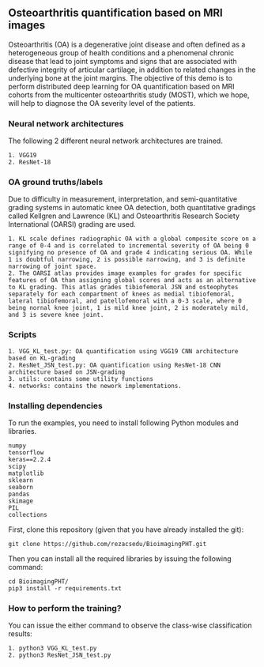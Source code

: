 ## Osteoarthritis quantification based on MRI images
Osteoarthritis (OA) is a degenerative joint disease and often defined as a heterogeneous group of health conditions and a phenomenal chronic disease that lead to joint symptoms and signs that are associated with defective integrity of articular cartilage, in addition to related changes in the underlying bone at the joint margins. The objective of this demo is to perform distributed deep learning for OA quantification based on MRI cohorts from the multicenter osteoarthritis study (MOST), which we hope, will help to diagnose the OA severity level of the patients. 

### Neural network architectures
The following 2 different neural network architectures are trained. 

    1. VGG19
    2. ResNet-18

### OA ground truths/labels
Due to difficulty in measurement, interpretation, and semi-quantitative grading systems in automatic knee OA detection, both quantitative gradings called Kellgren and Lawrence (KL) and Osteoarthritis Research Society International (OARSI) grading are used.

    1. KL scale defines radiographic OA with a global composite score on a range of 0-4 and is correlated to incremental severity of OA being 0 signifying no presence of OA and grade 4 indicating serious OA. While 1 is doubtful narrowing, 2 is possible narrowing, and 3 is definite narrowing of joint space.
    2. The OARSI atlas provides image examples for grades for specific features of OA than assigning global scores and acts as an alternative to KL grading. This atlas grades tibiofemoral JSN and osteophytes separately for each compartment of knees as medial tibiofemoral, lateral tibiofemoral, and patellofemoral with a 0-3 scale, where 0 being nornal knee joint, 1 is mild knee joint, 2 is moderately mild, and 3 is severe knee joint.
    
### Scripts
    1. VGG_KL_test.py: OA quantification using VGG19 CNN architecture based on KL-grading
    2. ResNet_JSN_test.py: OA quantification using ResNet-18 CNN architecture based on JSN-grading
    3. utils: contains some utility functions
    4. networks: contains the nework implementations. 

### Installing dependencies
To run the examples, you need to install following Python modules and libraries.

    numpy
    tensorflow
    keras==2.2.4
    scipy
    matplotlib
    sklearn
    seaborn
    pandas
    skimage  
    PIL
    collections 

First, clone this repository (given that you have already installed the git):

    git clone https://github.com/rezacsedu/BioimagingPHT.git

Then you can install all the required libraries by issuing the following command:

    cd BioimagingPHT/
    pip3 install -r requirements.txt

### How to perform the training? 
You can issue the either command to observe the class-wise classification results: 

    1. python3 VGG_KL_test.py
    2. python3 ResNet_JSN_test.py
